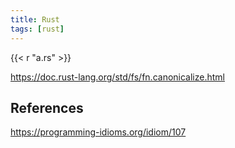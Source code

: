 ```yaml
---
title: Rust
tags: [rust]
---
```


{{< r "a.rs" >}}

<https://doc.rust-lang.org/std/fs/fn.canonicalize.html>

## References

<https://programming-idioms.org/idiom/107>
